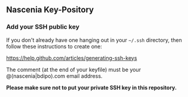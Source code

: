 ## Nascenia Key-Pository

### Add your SSH public key

If you don't already have one hanging out in your `~/.ssh` directory,
then follow these instructions to create one:

https://help.github.com/articles/generating-ssh-keys

The comment (at the end of your keyfile) must be your @(nascenia|bdipo).com email address.

**Please make sure not to put your private SSH key in this repository.**

